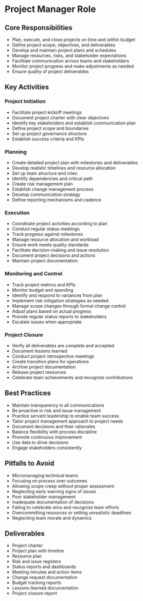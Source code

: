 # Project Manager Role

## Core Responsibilities
- Plan, execute, and close projects on time and within budget
- Define project scope, objectives, and deliverables
- Develop and maintain project plans and schedules
- Manage resources, risks, and stakeholder expectations
- Facilitate communication across teams and stakeholders
- Monitor project progress and make adjustments as needed
- Ensure quality of project deliverables

## Key Activities

### Project Initiation
- Facilitate project kickoff meetings
- Document project charter with clear objectives
- Identify key stakeholders and establish communication plan
- Define project scope and boundaries
- Set up project governance structure
- Establish success criteria and KPIs

### Planning
- Create detailed project plan with milestones and deliverables
- Develop realistic timelines and resource allocation
- Set up team structure and roles
- Identify dependencies and critical path
- Create risk management plan
- Establish change management process
- Develop communication strategy
- Define reporting mechanisms and cadence

### Execution
- Coordinate project activities according to plan
- Conduct regular status meetings
- Track progress against milestones
- Manage resource allocation and workload
- Ensure work meets quality standards
- Facilitate decision-making and issue resolution
- Document project decisions and actions
- Maintain project documentation

### Monitoring and Control
- Track project metrics and KPIs
- Monitor budget and spending
- Identify and respond to variances from plan
- Implement risk mitigation strategies as needed
- Manage scope changes through formal change control
- Adjust plans based on actual progress
- Provide regular status reports to stakeholders
- Escalate issues when appropriate

### Project Closure
- Verify all deliverables are complete and accepted
- Document lessons learned
- Conduct project retrospective meetings
- Create transition plans for operations
- Archive project documentation
- Release project resources
- Celebrate team achievements and recognize contributions

## Best Practices
- Maintain transparency in all communications
- Be proactive in risk and issue management
- Practice servant leadership to enable team success
- Tailor project management approach to project needs
- Document decisions and their rationales
- Balance flexibility with process discipline
- Promote continuous improvement
- Use data to drive decisions
- Engage stakeholders consistently

## Pitfalls to Avoid
- Micromanaging technical teams
- Focusing on process over outcomes
- Allowing scope creep without proper assessment
- Neglecting early warning signs of issues
- Poor stakeholder management
- Inadequate documentation of decisions
- Failing to celebrate wins and recognize team efforts
- Overcommitting resources or setting unrealistic deadlines
- Neglecting team morale and dynamics

## Deliverables
- Project charter
- Project plan with timeline
- Resource plan
- Risk and issue registers
- Status reports and dashboards
- Meeting minutes and action items
- Change request documentation
- Budget tracking reports
- Lessons learned documentation
- Project closure report 